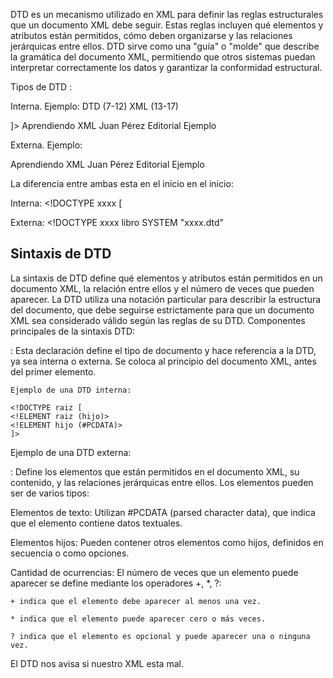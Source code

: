 DTD es un mecanismo utilizado en XML para definir las reglas estructurales que un documento XML debe seguir. Estas reglas incluyen qué elementos y atributos están permitidos, cómo deben organizarse y las relaciones jerárquicas entre ellos. DTD sirve como una "guía" o "molde" que describe la gramática del documento XML, permitiendo que otros sistemas puedan interpretar correctamente los datos y garantizar la conformidad estructural.

Tipos de DTD : 

Interna. Ejemplo: DTD (7-12) XML (13-17)

<!DOCTYPE libro [ 
<!ELEMENT libro (titulo, autor, editorial)>
<!ELEMENT titulo (#PCDATA)>
<!ELEMENT autor (#PCDATA)>
<!ELEMENT editorial (#PCDATA)>
]>
<libro>
    <titulo>Aprendiendo XML</titulo>
    <autor>Juan Pérez</autor>
    <editorial>Editorial Ejemplo</editorial>
</libro>


Externa. Ejemplo: 

<!DOCTYPE libro SYSTEM "libro.dtd">
<libro>
    <titulo>Aprendiendo XML</titulo>
    <autor>Juan Pérez</autor>
    <editorial>Editorial Ejemplo</editorial>
</libro>

La diferencia entre ambas esta en el inicio en el inicio: 

Interna: <!DOCTYPE xxxx [

Externa: <!DOCTYPE xxxx libro SYSTEM "xxxx.dtd"

## Sintaxis de DTD

La sintaxis de DTD define qué elementos y atributos están permitidos en un documento XML, la relación entre ellos y el número de veces que pueden aparecer. La DTD utiliza una notación particular para describir la estructura del documento, que debe seguirse estrictamente para que un documento XML sea considerado válido según las reglas de su DTD.
Componentes principales de la sintaxis DTD:

<!DOCTYPE>: Esta declaración define el tipo de documento y hace referencia a la DTD, ya sea interna o externa. Se coloca al principio del documento XML, antes del primer elemento.

    Ejemplo de una DTD interna:

    <!DOCTYPE raiz [
    <!ELEMENT raiz (hijo)>
    <!ELEMENT hijo (#PCDATA)>
    ]>

Ejemplo de una DTD externa:

<!DOCTYPE libro SYSTEM "libro.dtd">

<!ELEMENT>: Define los elementos que están permitidos en el documento XML, su contenido, y las relaciones jerárquicas entre ellos. Los elementos pueden ser de varios tipos:

Elementos de texto: Utilizan #PCDATA (parsed character data), que indica que el elemento contiene datos textuales.

Elementos hijos: Pueden contener otros elementos como hijos, definidos en secuencia o como opciones.

Cantidad de ocurrencias: El número de veces que un elemento puede aparecer se define mediante los operadores +, *, ?:
        
    + indica que el elemento debe aparecer al menos una vez.
       
    * indica que el elemento puede aparecer cero o más veces.
        
    ? indica que el elemento es opcional y puede aparecer una o ninguna vez.

El DTD nos avisa si nuestro XML esta mal.




